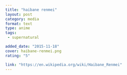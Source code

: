 ```yaml
---
title: "haibane renmei"
layout: post
category: media
format: text
type: anime
tags: 
 - supernatural

added_date: "2015-11-18"
cover: haibane-renmei.png
rating: "5"

link: "https://en.wikipedia.org/wiki/Haibane_Renmei"
---
```

